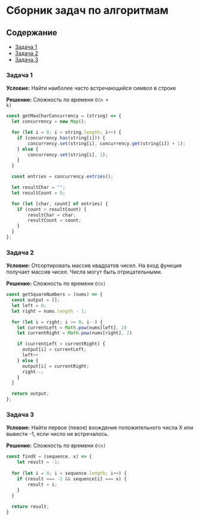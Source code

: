 # Сборник задач по алгоритмам

## Содержание

- [Задача 1](#задача-1)
- [Задача 2](#задача-2)
- [Задача 3](#задача-3)

### Задача 1

**Условие:** Найти наиболее часто встречающийся символ в строке

**Решение:** Сложность по времени <code>O(n + k)</code>

```javascript
const getMaxCharConcurrency = (string) => {
  let concurrency = new Map();

  for (let i = 0; i < string.length; i++) {
    if (concurrency.has(string[i])) {
        concurrency.set(string[i], concurrency.get(string[i]) + 1);
    } else {
        concurrency.set(string[i], 1);
    }
  }

  const entries = concurrency.entries();

  let resultChar = "";
  let resultCount = 0;

  for (let [char, count] of entries) {
    if (count > resultCount) {
        resultChar = char;
        resultCount = count;
    }
  }
};
```
### Задача 2

**Условие:** Отсортировать массив квадратов чисел. На вход функция получает массив чисел. Числа могут быть отрицательными.

**Решение:** Сложность по времени <code>O(n)</code>

```javascript
const getSquareNumbers = (nums) => {
  const output = [];
  let left = 0;
  let right = nums.length - 1;

  for (let i = right; i >= 0; i--) {
    let currentLeft = Math.pow(nums[left], 2)
    let currentRight = Math.pow(nums[right], 2)

    if (currentLeft > currentRight) {
      output[i] = currentLeft;
      left++
    } else {
      output[i] = currentRight;
      right--;
    }
  }

  return output;
};
```
### Задача 3

**Условие:** Найти первое (левое) вхождение положительного числа X или вывести -1, если число не встречалось.

**Решение:** Сложность по времени <code>O(n)</code>

```javascript
const findX = (sequence, x) => {
	let result = -1;
  
  for (let i = 0; i < sequence.length; i++) {
  	if (result === -1 && sequence[i] === x) {
    	result = i;
    }
  }
  
  return result;
}
```
